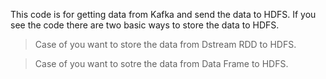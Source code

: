 This code is for getting data from Kafka and send the data to HDFS. 
If you see the code there are two basic ways to store the data to HDFS. 
> Case of you want to store the data from Dstream RDD to HDFS.

> Case of you want to sotre the data from Data Frame to HDFS. 
